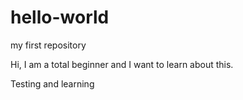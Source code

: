 # hello-world
my first repository

Hi, I am a total beginner and I want to learn about this.

Testing and learning
